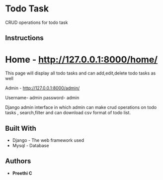 # Todo Task

CRUD operations for todo task

## Instructions

# Home - http://127.0.0.1:8000/home/

This page will display all todo tasks and can add,edit,delete todo tasks as well

Admin - http://127.0.0.1:8000/admin/

Username- admin
password- admin

Django admin interface in which admin can make crud operations on todo tasks , search,filter and can download csv format of todo list.



## Built With

* Django - The web framework used
* Mysql  - Database

## Authors

* **Preethi C**

